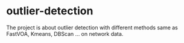 # outlier-detection
The project is about outlier detection with different methods same as FastVOA, Kmeans, DBScan ... on network data.
